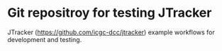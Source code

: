 # Git repositroy for testing JTracker

JTracker (https://github.com/icgc-dcc/jtracker) example workflows for development and testing.

